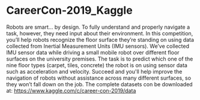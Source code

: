 # CareerCon-2019_Kaggle
Robots are smart… by design. To fully understand and properly navigate a task, however, they need input about their environment.  In this competition, you’ll help robots recognize the floor surface they’re standing on using data collected from Inertial Measurement Units (IMU sensors).  We’ve collected IMU sensor data while driving a small mobile robot over different floor surfaces on the university premises. The task is to predict which one of the nine floor types (carpet, tiles, concrete) the robot is on using sensor data such as acceleration and velocity. Succeed and you'll help improve the navigation of robots without assistance across many different surfaces, so they won’t fall down on the job.
The complete datasets con be downloaded at: https://www.kaggle.com/c/career-con-2019/data
